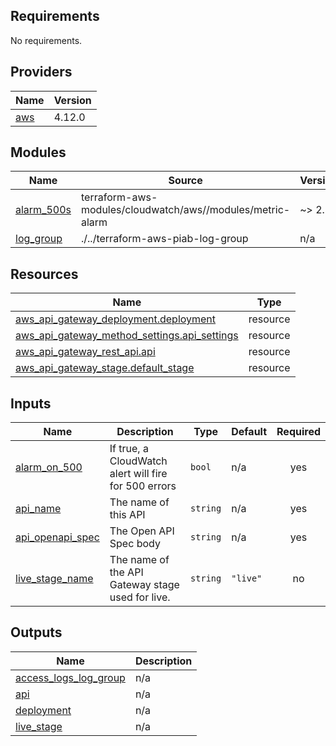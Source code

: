 ## Requirements

No requirements.

## Providers

| Name | Version |
|------|---------|
| <a name="provider_aws"></a> [aws](#provider\_aws) | 4.12.0 |

## Modules

| Name | Source | Version |
|------|--------|---------|
| <a name="module_alarm_500s"></a> [alarm\_500s](#module\_alarm\_500s) | terraform-aws-modules/cloudwatch/aws//modules/metric-alarm | ~> 2.0 |
| <a name="module_log_group"></a> [log\_group](#module\_log\_group) | ./../terraform-aws-piab-log-group | n/a |

## Resources

| Name | Type |
|------|------|
| [aws_api_gateway_deployment.deployment](https://registry.terraform.io/providers/hashicorp/aws/latest/docs/resources/api_gateway_deployment) | resource |
| [aws_api_gateway_method_settings.api_settings](https://registry.terraform.io/providers/hashicorp/aws/latest/docs/resources/api_gateway_method_settings) | resource |
| [aws_api_gateway_rest_api.api](https://registry.terraform.io/providers/hashicorp/aws/latest/docs/resources/api_gateway_rest_api) | resource |
| [aws_api_gateway_stage.default_stage](https://registry.terraform.io/providers/hashicorp/aws/latest/docs/resources/api_gateway_stage) | resource |

## Inputs

| Name | Description | Type | Default | Required |
|------|-------------|------|---------|:--------:|
| <a name="input_alarm_on_500"></a> [alarm\_on\_500](#input\_alarm\_on\_500) | If true, a CloudWatch alert will fire for 500 errors | `bool` | n/a | yes |
| <a name="input_api_name"></a> [api\_name](#input\_api\_name) | The name of this API | `string` | n/a | yes |
| <a name="input_api_openapi_spec"></a> [api\_openapi\_spec](#input\_api\_openapi\_spec) | The Open API Spec body | `string` | n/a | yes |
| <a name="input_live_stage_name"></a> [live\_stage\_name](#input\_live\_stage\_name) | The name of the API Gateway stage used for live. | `string` | `"live"` | no |

## Outputs

| Name | Description |
|------|-------------|
| <a name="output_access_logs_log_group"></a> [access\_logs\_log\_group](#output\_access\_logs\_log\_group) | n/a |
| <a name="output_api"></a> [api](#output\_api) | n/a |
| <a name="output_deployment"></a> [deployment](#output\_deployment) | n/a |
| <a name="output_live_stage"></a> [live\_stage](#output\_live\_stage) | n/a |
